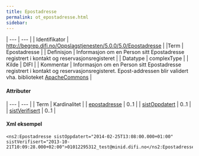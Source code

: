 ```yaml
---
title: Epostadresse  
permalink: ot_epostadresse.html
sidebar:
---
```


| --- | --- |
| Identifikator  | http://begrep.difi.no/Oppslagstjenesten/5.0.0/5.0/Epostadresse |
|Term | Epostadresse |
| Definisjon  | Informasjon om en Person sitt Epostadresse registrert i kontakt og reservasjonsregisteret |
| Datatype  | complexType |
| Kilde | DIFI |
| Kommentar | Informasjon om en Person sitt Epostadresse registrert i kontakt og reservasjonsregisteret. Epost-addressen blir validert vha. biblioteket [ApacheCommons](http://commons.apache.org/proper/commons-validator/) |

#### Attributer

| --- | --- |
| Term | Kardinalitet |
| [epostadresse](../felles/epostadresse.md)     | 0..1 |
| [sistOppdatert](../felles/sistOppdatert.md)   | 0..1 |
| [sistVerifisert](../felles/sistVerifisert.md) | 0..1 |
 



#### Xml eksempel

```
<ns2:Epostadresse sistOppdatert="2014-02-25T13:08:00.000+01:00" sistVerifisert="2013-10-21T10:09:28.000+02:00">01012295312_test@minid.difi.no</ns2:Epostadresse>
```
